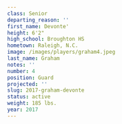 ```yaml
---
class: Senior
departing_reason: ''
first_name: Devonte'
height: 6'2"
high_school: Broughton HS
hometown: Raleigh, N.C.
image: /images/players/graham4.jpeg
last_name: Graham
notes: ''
number: 4
position: Guard
projected: ''
slug: 2017-graham-devonte
status: active
weight: 185 lbs.
year: 2017
---
```

